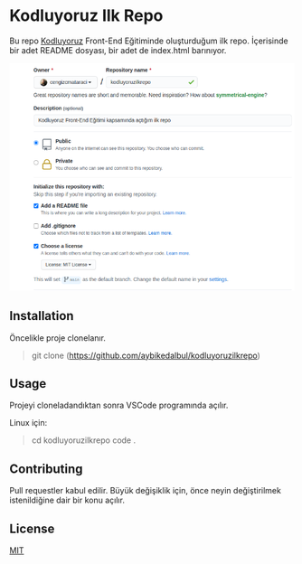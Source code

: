 # Kodluyoruz Ilk Repo

Bu repo [Kodluyoruz](https://www.kodluyoruz.org/) Front-End Eğitiminde oluşturduğum ilk repo. İçerisinde bir adet README dosyası, bir adet de index.html barınıyor.

![Kodluyoruz Page](https://raw.githubusercontent.com/Kodluyoruz/taskforce/main/git/odev1/figures/github.png)

## Installation

Öncelikle proje clonelanır. 

> git clone (https://github.com/aybikedalbul/kodluyoruzilkrepo)

## Usage

Projeyi cloneladandıktan sonra VSCode programında açılır.

Linux için:

> cd kodluyoruzilkrepo
> code .

## Contributing

Pull requestler kabul edilir. Büyük değişiklik için, önce neyin değiştirilmek istenildiğine dair bir konu açılır.

## License

[MIT](https://github.com/aybikedalbul/kodluyoruzilkrepo/blob/main/LICENSE)